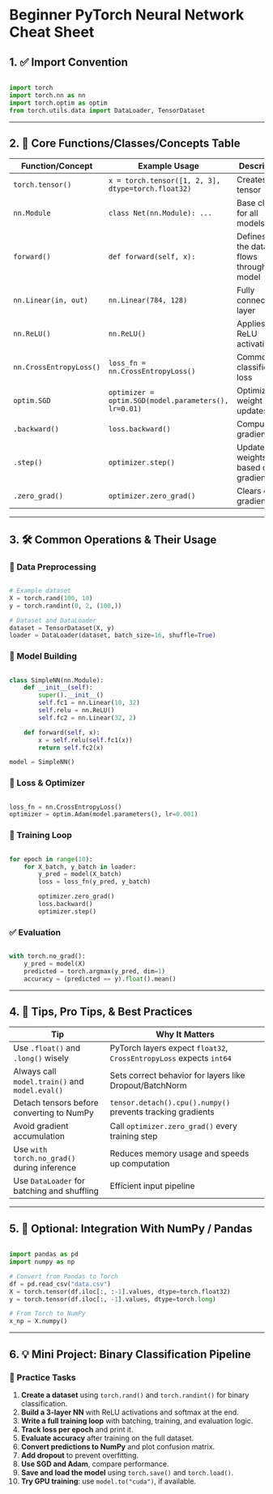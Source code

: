# Beginner PyTorch Neural Network Cheat Sheet

## 1. ✅ Import Convention

```python

import torch
import torch.nn as nn
import torch.optim as optim
from torch.utils.data import DataLoader, TensorDataset

```

---

## 2. 🧩 Core Functions/Classes/Concepts Table

| Function/Concept | Example Usage | Description |
| --- | --- | --- |
| `torch.tensor()` | `x = torch.tensor([1, 2, 3], dtype=torch.float32)` | Creates a tensor |
| `nn.Module` | `class Net(nn.Module): ...` | Base class for all models |
| `forward()` | `def forward(self, x):` | Defines how the data flows through the model |
| `nn.Linear(in, out)` | `nn.Linear(784, 128)` | Fully connected layer |
| `nn.ReLU()` | `nn.ReLU()` | Applies ReLU activation |
| `nn.CrossEntropyLoss()` | `loss_fn = nn.CrossEntropyLoss()` | Common classification loss |
| `optim.SGD` | `optimizer = optim.SGD(model.parameters(), lr=0.01)` | Optimizer for weight updates |
| `.backward()` | `loss.backward()` | Computes gradients |
| `.step()` | `optimizer.step()` | Updates weights based on gradients |
| `.zero_grad()` | `optimizer.zero_grad()` | Clears old gradients |

---

## 3. 🛠️ Common Operations & Their Usage

### 🔄 Data Preprocessing

```python

# Example dataset
X = torch.rand(100, 10)
y = torch.randint(0, 2, (100,))

# Dataset and DataLoader
dataset = TensorDataset(X, y)
loader = DataLoader(dataset, batch_size=16, shuffle=True)

```

### 🧱 Model Building

```python

class SimpleNN(nn.Module):
    def __init__(self):
        super().__init__()
        self.fc1 = nn.Linear(10, 32)
        self.relu = nn.ReLU()
        self.fc2 = nn.Linear(32, 2)

    def forward(self, x):
        x = self.relu(self.fc1(x))
        return self.fc2(x)

model = SimpleNN()

```

### 🧮 Loss & Optimizer

```python

loss_fn = nn.CrossEntropyLoss()
optimizer = optim.Adam(model.parameters(), lr=0.001)

```

### 🔁 Training Loop

```python

for epoch in range(10):
    for X_batch, y_batch in loader:
        y_pred = model(X_batch)
        loss = loss_fn(y_pred, y_batch)

        optimizer.zero_grad()
        loss.backward()
        optimizer.step()

```

### ✅ Evaluation

```python

with torch.no_grad():
    y_pred = model(X)
    predicted = torch.argmax(y_pred, dim=1)
    accuracy = (predicted == y).float().mean()

```

---

## 4. 🚀 Tips, Pro Tips, & Best Practices

| Tip | Why It Matters |
| --- | --- |
| Use `.float()` and `.long()` wisely | PyTorch layers expect `float32`, `CrossEntropyLoss` expects `int64` |
| Always call `model.train()` and `model.eval()` | Sets correct behavior for layers like Dropout/BatchNorm |
| Detach tensors before converting to NumPy | `tensor.detach().cpu().numpy()` prevents tracking gradients |
| Avoid gradient accumulation | Call `optimizer.zero_grad()` every training step |
| Use `with torch.no_grad()` during inference | Reduces memory usage and speeds up computation |
| Use `DataLoader` for batching and shuffling | Efficient input pipeline |

---

## 5. 🔌 Optional: Integration With NumPy / Pandas

```python

import pandas as pd
import numpy as np

# Convert from Pandas to Torch
df = pd.read_csv("data.csv")
X = torch.tensor(df.iloc[:, :-1].values, dtype=torch.float32)
y = torch.tensor(df.iloc[:, -1].values, dtype=torch.long)

# From Torch to NumPy
x_np = X.numpy()

```

---

## 6. 💡 Mini Project: Binary Classification Pipeline

### 🧪 Practice Tasks

1. **Create a dataset** using `torch.rand()` and `torch.randint()` for binary classification.
2. **Build a 3-layer NN** with ReLU activations and softmax at the end.
3. **Write a full training loop** with batching, training, and evaluation logic.
4. **Track loss per epoch** and print it.
5. **Evaluate accuracy** after training on the full dataset.
6. **Convert predictions to NumPy** and plot confusion matrix.
7. **Add dropout** to prevent overfitting.
8. **Use SGD and Adam**, compare performance.
9. **Save and load the model** using `torch.save()` and `torch.load()`.
10. **Try GPU training**: use `model.to("cuda")`, if available.